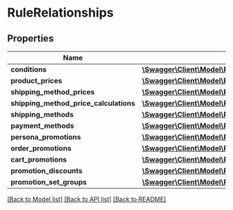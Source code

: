 # RuleRelationships

## Properties
Name | Type | Description | Notes
------------ | ------------- | ------------- | -------------
**conditions** | [**\Swagger\Client\Model\RuleRelationshipsConditions**](RuleRelationshipsConditions.md) |  | [optional] 
**product_prices** | [**\Swagger\Client\Model\RuleRelationshipsProductPrices**](RuleRelationshipsProductPrices.md) |  | [optional] 
**shipping_method_prices** | [**\Swagger\Client\Model\RuleRelationshipsShippingMethodPrices**](RuleRelationshipsShippingMethodPrices.md) |  | [optional] 
**shipping_method_price_calculations** | [**\Swagger\Client\Model\RuleRelationshipsShippingMethodPriceCalculations**](RuleRelationshipsShippingMethodPriceCalculations.md) |  | [optional] 
**shipping_methods** | [**\Swagger\Client\Model\RuleRelationshipsShippingMethods**](RuleRelationshipsShippingMethods.md) |  | [optional] 
**payment_methods** | [**\Swagger\Client\Model\RuleRelationshipsPaymentMethods**](RuleRelationshipsPaymentMethods.md) |  | [optional] 
**persona_promotions** | [**\Swagger\Client\Model\RuleRelationshipsPersonaPromotions**](RuleRelationshipsPersonaPromotions.md) |  | [optional] 
**order_promotions** | [**\Swagger\Client\Model\RuleRelationshipsOrderPromotions**](RuleRelationshipsOrderPromotions.md) |  | [optional] 
**cart_promotions** | [**\Swagger\Client\Model\RuleRelationshipsCartPromotions**](RuleRelationshipsCartPromotions.md) |  | [optional] 
**promotion_discounts** | [**\Swagger\Client\Model\RuleRelationshipsPromotionDiscounts**](RuleRelationshipsPromotionDiscounts.md) |  | [optional] 
**promotion_set_groups** | [**\Swagger\Client\Model\RuleRelationshipsPromotionSetGroups**](RuleRelationshipsPromotionSetGroups.md) |  | [optional] 

[[Back to Model list]](../../README.md#documentation-for-models) [[Back to API list]](../../README.md#documentation-for-api-endpoints) [[Back to README]](../../README.md)

